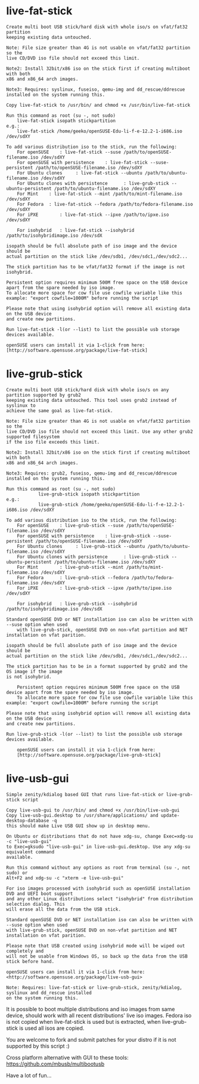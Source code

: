 live-fat-stick
==============
	Create multi boot USB stick/hard disk with whole iso/s on vfat/fat32 partition
	keeping existing data untouched.

	Note: File size greater than 4G is not usable on vfat/fat32 partition so the
	live CD/DVD iso file should not exceed this limit.

	Note2: Install 32bit/x86 iso on the stick first if creating multiboot with both
	x86 and x86_64 arch images.

	Note3: Requires: syslinux, fuseiso, qemu-img and dd_rescue/ddrescue installed on the system running this.

	Copy live-fat-stick to /usr/bin/ and chmod +x /usr/bin/live-fat-stick

	Run this command as root (su -, not sudo)
		live-fat-stick isopath stickpartition
	e.g.: 
		live-fat-stick /home/geeko/openSUSE-Edu-li-f-e-12.2-1-i686.iso /dev/sdXY

	To add various distribution iso to the stick, run the following:
		For openSUSE	: live-fat-stick --suse /path/to/openSUSE-filename.iso /dev/sdXY
		For openSUSE with persistence    : live-fat-stick --suse-persistent /path/to/openSUSE-filename.iso /dev/sdXY
		For Ubuntu clones     : live-fat-stick --ubuntu /path/to/ubuntu-filename.iso /dev/sdXY
		For Ubuntu clones with persistence      : live-grub-stick --ubuntu-persistent /path/to/ubuntu-filename.iso /dev/sdXY
		For Mint	: live-fat-stick --mint /path/to/mint-filename.iso /dev/sdXY
		For Fedora	: live-fat-stick --fedora /path/to/fedora-filename.iso /dev/sdXY
		For iPXE        : live-fat-stick --ipxe /path/to/ipxe.iso /dev/sdXY

		For isohybrid	: live-fat-stick --isohybrid /path/to/isohybridimage.iso /dev/sdX

	isopath should be full absolute path of iso image and the device should be 
	actual partition on the stick like /dev/sdb1, /dev/sdc1,/dev/sdc2...

	The stick partition has to be vfat/fat32 format if the image is not isohybrid.

	Persistent option requires minimum 500M free space on the USB device apart from the spare needed by iso image.
	To allocate more space for cow file use cowfile variable like this example: "export cowfile=1000M" before running the script

	Please note that using isohybrid option will remove all existing data on the USB device
	and create new partitions.

	Run live-fat-stick -l(or --list) to list the possible usb storage devices available.

	openSUSE users can install it via 1-click from here:
	[http://software.opensuse.org/package/live-fat-stick]

live-grub-stick
==============
	Create multi boot USB stick/hard disk with whole iso/s on any partition supported by grub2
	keeping existing data untouched. This tool uses grub2 instead of syslinux to
	achieve the same goal as live-fat-stick.

	Note: File size greater than 4G is not usable on vfat/fat32 partition so the
	live CD/DVD iso file should not exceed this limit. Use any other grub2 supported filesystem
	if the iso file exceeds this limit.

	Note2: Install 32bit/x86 iso on the stick first if creating multiboot with both
	x86 and x86_64 arch images.

	Note3: Requires: grub2, fuseiso, qemu-img and dd_rescue/ddrescue installed on the system running this.

	Run this command as root (su -, not sudo)
                live-grub-stick isopath stickpartition
	e.g.: 
                live-grub-stick /home/geeko/openSUSE-Edu-li-f-e-12.2-1-i686.iso /dev/sdXY

	To add various distribution iso to the stick, run the following:
		For openSUSE    : live-grub-stick --suse /path/to/openSUSE-filename.iso /dev/sdXY
		For openSUSE with persistence    : live-grub-stick --suse-persistent /path/to/openSUSE-filename.iso /dev/sdXY
		For Ubuntu clones     : live-grub-stick --ubuntu /path/to/ubuntu-filename.iso /dev/sdXY
		For Ubuntu clones with persistence      : live-grub-stick --ubuntu-persistent /path/to/ubuntu-filename.iso /dev/sdXY
		For Mint        : live-grub-stick --mint /path/to/mint-filename.iso /dev/sdXY
		For Fedora      : live-grub-stick --fedora /path/to/fedora-filename.iso /dev/sdXY
		For iPXE        : live-grub-stick --ipxe /path/to/ipxe.iso /dev/sdXY

		For isohybrid   : live-grub-stick --isohybrid /path/to/isohybridimage.iso /dev/sdX

	Standard openSUSE DVD or NET installation iso can also be written with --suse option when used
        with live-grub-stick, openSUSE DVD on non-vfat partition and NET installation on vfat parition.

	isopath should be full absolute path of iso image and the device should be 
	actual partition on the stick like /dev/sdb1, /dev/sdc1,/dev/sdc2...

	The stick partition has to be in a format supported by grub2 and the OS image if the image
	is not isohybrid.

        Persistent option requires minimum 500M free space on the USB device apart from the spare needed by iso image.
        To allocate more space for cow file use cowfile variable like this example: "export cowfile=1000M" before running the script

	Please note that using isohybrid option will remove all existing data on the USB device
	and create new partitions.

	Run live-grub-stick -l(or --list) to list the possible usb storage devices available.

        openSUSE users can install it via 1-click from here:
        [http://software.opensuse.org/package/live-grub-stick]


live-usb-gui
==============
	Simple zenity/kdialog based GUI that runs live-fat-stick or live-grub-stick script

	Copy live-usb-gui to /usr/bin/ and chmod +x /usr/bin/live-usb-gui
	Copy live-usb-gui.desktop to /usr/share/applications/ and update-desktop-database -q
	this should make Live USB GUI show up in desktop menu. 

	On Ubuntu or distributions that do not have xdg-su, change Exec=xdg-su -c "live-usb-gui"
	to Exec=gksudo "live-usb-gui" in live-usb-gui.desktop. Use any xdg-su equivalent command
	available.

	Run this command without any options as root from terminal (su -, not sudo) or
	Alt+F2 and xdg-su -c "xterm -e live-usb-gui"

	For iso images processed with isohybrid such as openSUSE installation DVD and UEFI boot support
	and any other Linux distributions select "isohybrid" from distribution selection dialog. This
	will erase all the data from the USB stick.

	Standard openSUSE DVD or NET installation iso can also be written with --suse option when used
	with live-grub-stick, openSUSE DVD on non-vfat partition and NET installation on vfat parition.

	Please note that USB created using isohybrid mode will be wiped out completely and
	will not be usable from Windows OS, so back up the data from the USB stick before hand.

	openSUSE users can install it via 1-click from here:
	<http://software.opensuse.org/package/live-usb-gui>

	Note: Requires: live-fat-stick or live-grub-stick, zenity/kdialog, syslinux and dd_rescue installed 
	on the system running this.


It is possible to boot multiple distributions and iso images from same device, 
should work with all recent distributions' live iso images. Fedora iso is
not copied when live-fat-stick is used but is extracted, when live-grub-stick is used all isos are copied. 

You are welcome to fork and submit patches for your distro if it is not supported by 
this script :)

Cross platform alternative with GUI to these tools: https://github.com/mbusb/multibootusb

Have a lot of fun...
